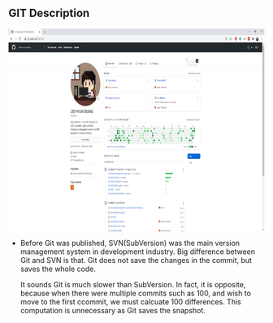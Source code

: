 ## GIT Description

<p align="center">
<img align="center" height=400 src="img/chapter2/Github_main.png">
</p>

<ul>
<li >

Before Git was published, SVN(SubVersion) was the main version management system in development industry. Big difference between Git and SVN is that. Git does not save the changes in the commit, but saves the whole code. 

It sounds Git is much slower than SubVersion. In fact, it is opposite, because when there were multiple commits such as 100, and wish to move to the first ccommit, we must calcuate 100 differences. This computation is unnecessary as Git saves the snapshot.

